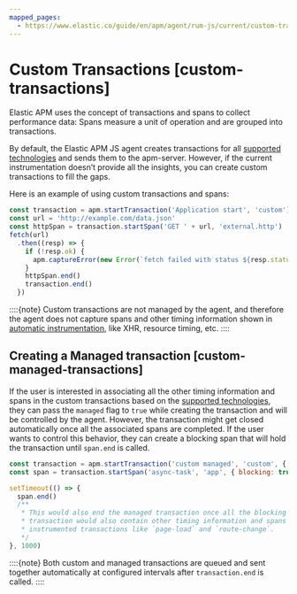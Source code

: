 ```yaml
---
mapped_pages:
  - https://www.elastic.co/guide/en/apm/agent/rum-js/current/custom-transactions.html
---
```


# Custom Transactions [custom-transactions]

Elastic APM uses the concept of transactions and spans to collect performance data: Spans measure a unit of operation and are grouped into transactions.

By default, the Elastic APM JS agent creates transactions for all [supported technologies](/reference/supported-technologies.md) and sends them to the apm-server. However, if the current instrumentation doesn’t provide all the insights, you can create custom transactions to fill the gaps.

Here is an example of using custom transactions and spans:

```js
const transaction = apm.startTransaction('Application start', 'custom')
const url = 'http://example.com/data.json'
const httpSpan = transaction.startSpan('GET ' + url, 'external.http')
fetch(url)
  .then((resp) => {
    if (!resp.ok) {
      apm.captureError(new Error(`fetch failed with status ${resp.status} ${resp.statusText}`))
    }
    httpSpan.end()
    transaction.end()
  })
```

::::{note}
Custom transactions are not managed by the agent, and therefore the agent does not capture spans and other timing information shown in [automatic instrumentation](/reference/supported-technologies.md), like XHR, resource timing, etc.
::::



## Creating a Managed transaction [custom-managed-transactions]

If the user is interested in associating all the other timing information and spans in the custom transactions based on the [supported technologies](/reference/supported-technologies.md), they can pass the `managed` flag to `true` while creating the transaction and will be controlled by the agent. However, the transaction might get closed automatically once all the associated spans are completed. If the user wants to control this behavior, they can create a blocking span that will hold the transaction until `span.end` is called.

```js
const transaction = apm.startTransaction('custom managed', 'custom', { managed: true })
const span = transaction.startSpan('async-task', 'app', { blocking: true })

setTimeout(() => {
  span.end()
  /**
   * This would also end the managed transaction once all the blocking spans are completed and
   * transaction would also contain other timing information and spans similar to auto
   * instrumented transactions like `page-load` and `route-change`.
   */
}, 1000)
```

::::{note}
Both custom and managed transactions are queued and sent together automatically at configured intervals after `transaction.end` is called.
::::


